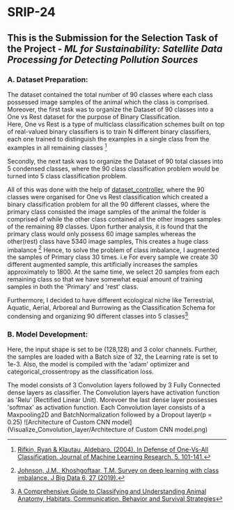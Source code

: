 # SRIP-24
## This is the Submission for the Selection Task of the Project - *ML for Sustainability: Satellite Data Processing for Detecting Pollution Sources*
### A. Dataset Preparation: 
  The dataset contained the total number of 90 classes where each class possessed image samples of the animal which the class is comprised.
  Moreover, the first task was to organize the Dataset of 90 classes into a One vs Rest dataset for the purpose of Binary Classification.                           
  Here, One vs Rest is a type of multiclass classification schemes built on top of real-valued binary classifiers is to train N different binary classifiers, each one trained to distinguish the examples in a single class from the examples in all remaining classes [^1]

  Secondly, the next task was to organize the Dataset of 90 total classes into 5 condensed classes, where the 90 class classification problem would be turned into 5 class classification problem.

  All of this was done with the help of [dataset_controller](dataset_controller.ipynb), where the 90 classes were organised for One vs Rest classification which created a binary classification problem for all the 90 different classes, where the primary class consisted the image samples of the animal the folder is comprised of while the other class contained all the other images samples of the remaining 89 classes. Upon further analysis, it is found that the primary class would only possess 60 image samples whereas the other(rest) class have 5340 image samples, This creates a huge class imbalance [^2]
Hence, to solve the problem of class imbalance, I augmented the samples of Primary class 30 times. i.e For every sample we create 30 different augmented sample, this artificially increases the samples approximately to 1800. At the same time, we select 20 samples from each remaining class so that we have somewhat equal amount of training samples in both the 'Primary' and 'rest' class.

Furthermore, I decided to have different ecological niche like Terrestrial, Aquatic, Aerial, Arboreal and Burrowing as the Classification Schema for condensing and organizing 90 different classes into 5 classes[^3]

### B. Model Development:
  Here, the input shape is set to be (128,128) and 3 color channels. Further, the samples are loaded with a Batch size of 32, the Learning rate is set to 1e-3. Also, the model is compiled with the 'adam' optimizer and categorical_crossentropy as the classification loss.

The model consists of 3 Convolution layers followed by 3 Fully Connected dense layers as classifier. The Convolution layers have activation function as 'Relu' (Rectified Linear Unit). Morevoer the last dense layer possesses 'softmax' as activation function. Each Convolution layer consists of a Maxpooling2D and BatchNormalization followed by a Dropout layer(p = 0.25)
![Architecture of Custom CNN model](Visualize_Convolution_layer/Architecture of Custom CNN model.png)




  [^1]: [Rifkin, Ryan & Klautau, Aldebaro. (2004). In Defense of One-Vs-All Classification. Journal of Machine Learning Research. 5. 101-141.](https://www.researchgate.net/publication/220320940_In_Defense_of_One-Vs-All_Classification)
  [^2]: [Johnson, J.M., Khoshgoftaar, T.M. Survey on deep learning with class imbalance. J Big Data 6, 27 (2019).](https://doi.org/10.1186/s40537-019-0192-5)
  [^3]: [A Comprehensive Guide to Classifying and Understanding Animal Anatomy, Habitats, Communication, Behavior and Survival Strategies](https://www.scribd.com/document/246340404/Classification-of-Animals-Based-on-Their-Habitat) 

